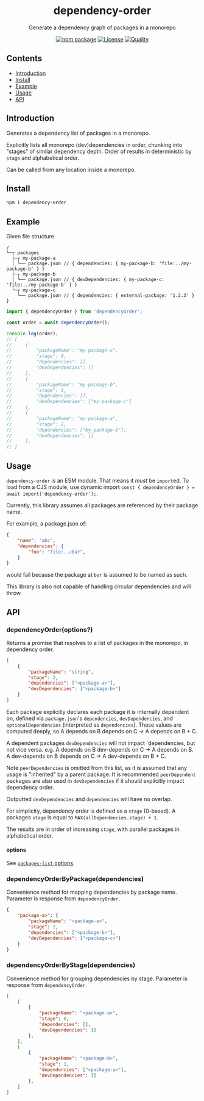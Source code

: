 <div style="text-align:center">

<h1>dependency-order</h1>
<p>Generate a dependency graph of packages in a monorepo</p>

[![npm package](https://badge.fury.io/js/dependency-order.svg)](https://www.npmjs.com/package/dependency-order)
[![License](https://img.shields.io/github/license/JacobLey/jacobley.svg)](https://github.com/JacobLey/jacobley/blob/main/common/config/publish/LICENSE)
[![Quality](https://img.shields.io/npms-io/quality-score/dependency-order.svg)](https://www.npmjs.com/package/dependency-order)

</div>

## Contents
- [Introduction](#introduction)
- [Install](#install)
- [Example](#example)
- [Usage](#usage)
- [API](#api)

<a name="Introduction"></a>
## Introduction

Generates a dependency list of packages in a monorepo.

Explicitly lists all monorepo (dev)dependencies in order, chunking into "stages" of
similar dependency depth. Order of results in deterministic by `stage` and alphabetical order.

Can be called from any location inside a monorepo.

<a name="Install"></a>
## Install

```sh
npm i dependency-order
```

<a name="Example"></a>
## Example

Given file structure
```
/
└─┬ packages
  ├─┬ my-package-a
  │ └── package.json // { dependencies: { my-package-b: 'file:../my-package-b' } }
  ├─┬ my-package-b
  │ └── package.json // { devDependencies: { my-package-c: 'file:../my-package-b' } }
  └─┬ my-package-c
    └── package.json // { dependencies: { external-package: '1.2.3' } }
```

```ts
import { dependencyOrder } from 'dependencyOrder';

const order = await dependencyOrder();

console.log(order);
// [
//     {
//         "packageName": "my-package-c",
//         "stage": 0,
//         "dependencies": [],
//         "devDependencies": []
//     },
//     {
//         "packageName": "my-package-b",
//         "stage": 1,
//         "dependencies": [],
//         "devDependencies": ["my-package-c"]
//     },
//     {
//         "packageName": "my-package-a",
//         "stage": 2,
//         "dependencies": ["my-package-b"],
//         "devDependencies": []
//     },
// ]
```

<a name="usage"></a>
## Usage

`dependency-order` is an ESM module. That means it _must_ be `import`ed. To load from a CJS module, use dynamic import `const { dependencyOrder } = await import('dependency-order');`.

Currently, this library assumes all packages are referenced by their package name.

For example, a package.json of:
```json
{
    "name": "abc",
    "dependencies": {
        "foo": "file:../bar",
    }
}
```
would fail because the package at `bar` is assumed to be named as such.

This library is also not capable of handling circular dependencies and will throw.

<a name="api"></a>
## API

### dependencyOrder(options?)

Returns a promise that resolves to a list of packages in the monorepo, in dependency order.
```json
[
    {
        "packageName": "string",
        "stage": 2,
        "dependencies": ["<package-a>"],
        "devDependencies": ["<package-b>"]
    }
]
```

Each package explicitly declares each package it is internally dependent on, defined via
`package.json`'s `dependencies`, `devDependencies`, and `optionalDependencies` (interpreted as `dependencies`).
These values are computed deeply, so A depends on B depends on C -> A depends on B + C.

A dependent packages `devDependencies` will not impact `dependencies, but not vice versa.
e.g. A depends on B dev-depends on C -> A depends on B. A dev-depends on B depends on C -> A dev-depends on B + C.

Note `peerDependencies` is omitted from this list,
as it is assumed that any usage is "inherited" by a parent package.
It is recommended `peerDependent` packages are also used in `devDependencies` if
it should explicitly impact dependency order.

Outputted `devDependencies` and `dependencies` will have no overlap.

For simplicity, dependency order is defined as a `stage` (0-based).
A packages `stage` is equal to `MAX(allDependencies.stage) + 1`.

The results are in order of increasing `stage`, with parallel packages in alphabetical order.

#### options
See [`packages-list` options](https://www.npmjs.com/package/packages-list).

### dependencyOrderByPackage(dependencies)

Convenience method for mapping dependencies by package name.
Parameter is response from `dependencyOrder`.
```json
{
    "package-a>": {
        "packageName": "<package-a>",
        "stage": 2,
        "dependencies": ["<package-b>"],
        "devDependencies": ["<package-c>"]
    }
}
```

### dependencyOrderByStage(dependencies)

Convenience method for grouping dependencies by stage.
Parameter is response from `dependencyOrder`.
```json
[
    [
        {
            "packageName": "<package-a>",
            "stage": 0,
            "dependencies": [],
            "devDependencies": []
        },
    ],
    [
        {
            "packageName": "<package-b>",
            "stage": 1,
            "dependencies": ["<package-a>"],
            "devDependencies": []
        },
    ]
]
```
